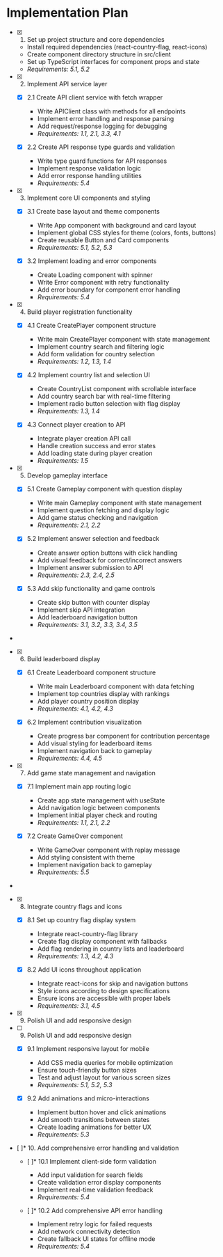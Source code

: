 # Implementation Plan

- [x] 1. Set up project structure and core dependencies





  - Install required dependencies (react-country-flag, react-icons)
  - Create component directory structure in src/client
  - Set up TypeScript interfaces for component props and state
  - _Requirements: 5.1, 5.2_

- [x] 2. Implement API service layer





  - [x] 2.1 Create API client service with fetch wrapper


    - Write APIClient class with methods for all endpoints
    - Implement error handling and response parsing
    - Add request/response logging for debugging
    - _Requirements: 1.1, 2.1, 3.3, 4.1_

  - [x] 2.2 Create API response type guards and validation


    - Write type guard functions for API responses
    - Implement response validation logic
    - Add error response handling utilities
    - _Requirements: 5.4_

- [x] 3. Implement core UI components and styling





  - [x] 3.1 Create base layout and theme components


    - Write App component with background and card layout
    - Implement global CSS styles for theme (colors, fonts, buttons)
    - Create reusable Button and Card components
    - _Requirements: 5.1, 5.2, 5.3_

  - [x] 3.2 Implement loading and error components


    - Create Loading component with spinner
    - Write Error component with retry functionality
    - Add error boundary for component error handling
    - _Requirements: 5.4_

- [x] 4. Build player registration functionality





  - [x] 4.1 Create CreatePlayer component structure


    - Write main CreatePlayer component with state management
    - Implement country search and filtering logic
    - Add form validation for country selection
    - _Requirements: 1.2, 1.3, 1.4_

  - [x] 4.2 Implement country list and selection UI


    - Create CountryList component with scrollable interface
    - Add country search bar with real-time filtering
    - Implement radio button selection with flag display
    - _Requirements: 1.3, 1.4_

  - [x] 4.3 Connect player creation to API


    - Integrate player creation API call
    - Handle creation success and error states
    - Add loading state during player creation
    - _Requirements: 1.5_

- [x] 5. Develop gameplay interface





  - [x] 5.1 Create Gameplay component with question display


    - Write main Gameplay component with state management
    - Implement question fetching and display logic
    - Add game status checking and navigation
    - _Requirements: 2.1, 2.2_

  - [x] 5.2 Implement answer selection and feedback


    - Create answer option buttons with click handling
    - Add visual feedback for correct/incorrect answers
    - Implement answer submission to API
    - _Requirements: 2.3, 2.4, 2.5_

  - [x] 5.3 Add skip functionality and game controls


    - Create skip button with counter display
    - Implement skip API integration
    - Add leaderboard navigation button
    - _Requirements: 3.1, 3.2, 3.3, 3.4, 3.5_
-

- [x] 6. Build leaderboard display




  - [x] 6.1 Create Leaderboard component structure


    - Write main Leaderboard component with data fetching
    - Implement top countries display with rankings
    - Add player country position display
    - _Requirements: 4.1, 4.2, 4.3_

  - [x] 6.2 Implement contribution visualization


    - Create progress bar component for contribution percentage
    - Add visual styling for leaderboard items
    - Implement navigation back to gameplay
    - _Requirements: 4.4, 4.5_

- [x] 7. Add game state management and navigation





  - [x] 7.1 Implement main app routing logic


    - Create app state management with useState
    - Add navigation logic between components
    - Implement initial player check and routing
    - _Requirements: 1.1, 2.1, 2.2_

  - [x] 7.2 Create GameOver component


    - Write GameOver component with replay message
    - Add styling consistent with theme
    - Implement navigation back to gameplay
    - _Requirements: 5.5_
-

- [x] 8. Integrate country flags and icons




  - [x] 8.1 Set up country flag display system


    - Integrate react-country-flag library
    - Create flag display component with fallbacks
    - Add flag rendering in country lists and leaderboard
    - _Requirements: 1.3, 4.2, 4.3_

  - [x] 8.2 Add UI icons throughout application


    - Integrate react-icons for skip and navigation buttons
    - Style icons according to design specifications
    - Ensure icons are accessible with proper labels
    - _Requirements: 3.1, 4.5_
- [x] 9. Polish UI and add responsive design




- [ ] 9. Polish UI and add responsive design

  - [x] 9.1 Implement responsive layout for mobile


    - Add CSS media queries for mobile optimization
    - Ensure touch-friendly button sizes
    - Test and adjust layout for various screen sizes
    - _Requirements: 5.1, 5.2, 5.3_

  - [x] 9.2 Add animations and micro-interactions


    - Implement button hover and click animations
    - Add smooth transitions between states
    - Create loading animations for better UX
    - _Requirements: 5.3_

- [ ]* 10. Add comprehensive error handling and validation
  - [ ]* 10.1 Implement client-side form validation
    - Add input validation for search fields
    - Create validation error display components
    - Implement real-time validation feedback
    - _Requirements: 5.4_

  - [ ]* 10.2 Add comprehensive API error handling
    - Implement retry logic for failed requests
    - Add network connectivity detection
    - Create fallback UI states for offline mode
    - _Requirements: 5.4_